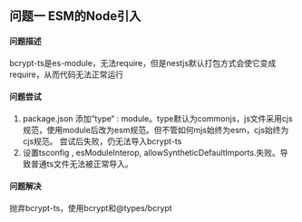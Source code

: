 ## 问题一 ESM的Node引入

#### 问题描述

bcrypt-ts是es-module，无法require，但是nestjs默认打包方式会使它变成require，从而代码无法正常运行

#### 问题尝试

1. package.json 添加”type“ : module。type默认为commonjs，js文件采用cjs规范，使用module后改为esm规范。但不管如何mjs始终为esm，cjs始终为cjs规范。
   尝试后失败，仍无法导入bcrypt-ts
2. 设置tsconfig , esModuleInterop, allowSyntheticDefaultImports.失败。导致普通ts文件无法被正常导入。

#### 问题解决

抛弃bcrypt-ts，使用bcrypt和@types/bcrypt